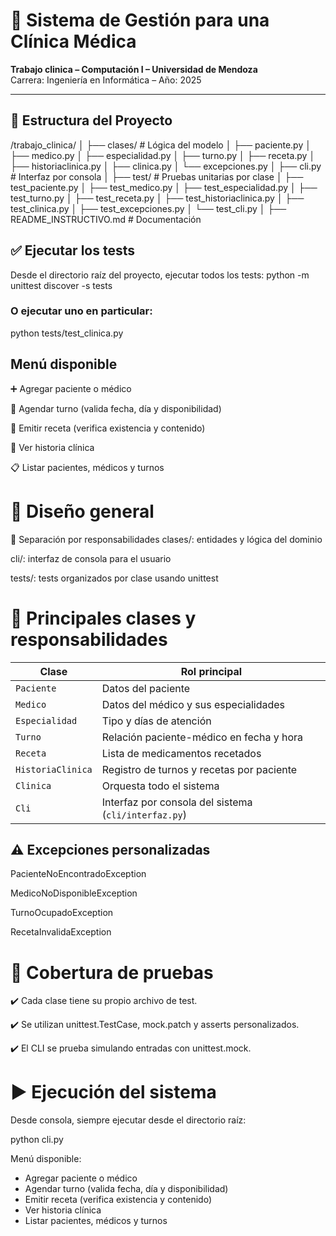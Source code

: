# 🏥 Sistema de Gestión para una Clínica Médica
**Trabajo clinica – Computación I – Universidad de Mendoza**  
Carrera: Ingeniería en Informática – Año: 2025

---

## 📁 Estructura del Proyecto

/trabajo_clinica/
│
├── clases/                # Lógica del modelo
│   ├── paciente.py
│   ├── medico.py
│   ├── especialidad.py
│   ├── turno.py
│   ├── receta.py
│   ├── historiaclinica.py
│   ├── clinica.py
│   └── excepciones.py
│
├──  cli.py                  # Interfaz por consola
│ 
├── test/                  # Pruebas unitarias por clase
│   ├── test_paciente.py
│   ├── test_medico.py
│   ├── test_especialidad.py
│   ├── test_turno.py
│   ├── test_receta.py
│   ├── test_historiaclinica.py
│   ├── test_clinica.py
│   ├── test_excepciones.py
│   └── test_cli.py
│
├── README_INSTRUCTIVO.md              # Documentación





## ✅ **Ejecutar los tests**
Desde el directorio raíz del proyecto, ejecutar todos los tests:
python -m unittest discover -s tests

### **O ejecutar uno en particular:**
python tests/test_clinica.py

## **Menú disponible**
➕ Agregar paciente o médico

📅 Agendar turno (valida fecha, día y disponibilidad)

💊 Emitir receta (verifica existencia y contenido)

📘 Ver historia clínica

📋 Listar pacientes, médicos y turnos

# 🧠 Diseño general
🔹 Separación por responsabilidades
clases/: entidades y lógica del dominio

cli/: interfaz de consola para el usuario

tests/: tests organizados por clase usando unittest

# 🔸 Principales clases y responsabilidades

| Clase             | Rol principal                                        |
| ----------------- | ---------------------------------------------------- |
| `Paciente`        | Datos del paciente                                   |
| `Medico`          | Datos del médico y sus especialidades                |
| `Especialidad`    | Tipo y días de atención                              |
| `Turno`           | Relación paciente-médico en fecha y hora             |
| `Receta`          | Lista de medicamentos recetados                      |
| `HistoriaClinica` | Registro de turnos y recetas por paciente            |
| `Clinica`         | Orquesta todo el sistema                             |
| `Cli`             | Interfaz por consola del sistema (`cli/interfaz.py`) |


## ⚠️ Excepciones personalizadas
PacienteNoEncontradoException

MedicoNoDisponibleException

TurnoOcupadoException

RecetaInvalidaException

# 🧪 Cobertura de pruebas
✔️ Cada clase tiene su propio archivo de test.

✔️ Se utilizan unittest.TestCase, mock.patch y asserts personalizados.

✔️ El CLI se prueba simulando entradas con unittest.mock.

# ▶️ Ejecución del sistema
Desde consola, siempre ejecutar desde el directorio raíz:

python cli.py

Menú disponible:
- Agregar paciente o médico
- Agendar turno (valida fecha, día y disponibilidad)
- Emitir receta (verifica existencia y contenido)
- Ver historia clínica
- Listar pacientes, médicos y turnos
